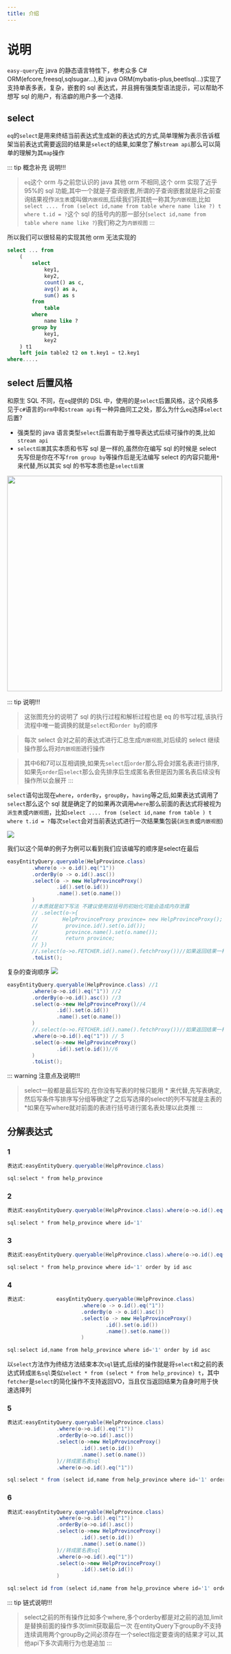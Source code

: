 ```yaml
---
title: 介绍
---
```


# 说明

`easy-query`在 java 的静态语言特性下，参考众多 C# ORM(efcore,freesql,sqlsugar...),和 java ORM(mybatis-plus,beetlsql...)实现了支持单表多表，复杂，嵌套的 sql 表达式，并且拥有强类型语法提示，可以帮助不想写 sql 的用户，有洁癖的用户多一个选择.

## select

`eq`的`select`是用来终结当前表达式生成新的表达式的方式,简单理解为表示告诉框架当前表达式需要返回的结果是`select`的结果,如果您了解`stream api`那么可以简单的理解为其`map`操作

::: tip 概念补充 说明!!!

> `eq`这个 orm 与之前您认识的 java 其他 orm 不相同,这个 orm 实现了近乎 95%的 sql 功能,其中一个就是子查询嵌套,所谓的子查询嵌套就是将之前查询结果视作`派生表`或叫做`内嵌视图`,后续我们将其统一称其为`内嵌视图`,比如`select .... from (select id,name from table where name like ?) t where t.id = ?`这个 sql 的括号内的那一部分(`select id,name from table where name like ?`)我们称之为`内嵌视图`
:::

所以我们可以很轻易的实现其他 orm 无法实现的

```sql
select ... from
    (
        select
            key1,
            key2,
            count() as c,
            avg() as a,
            sum() as s
        from
            table
        where
            name like ?
        group by
            key1,
            key2
    ) t1
    left join table2 t2 on t.key1 = t2.key1
where.....
```

## select 后置风格

和原生 SQL 不同，在`eq`提供的 DSL 中，使用的是`select`后置风格，这个风格多见于`c#`语言的`orm`中和`stream api`有一种异曲同工之处，那么为什么`eq`选择`select`后置?

- 强类型的 java 语言类型`select`后置有助于推导表达式后续可操作的类,比如`stream api`
- `select后置`其实本质和书写 sql 是一样的,虽然你在编写 sql 的时候是 select 先写但是你在不写`from group by`等操作后是无法编写 select 的内容只能用`*`来代替,所以其实 sql 的书写本质也是`select后置`

<img src="/sql-executor.png" width="500">

::: tip 说明!!!

> 这张图充分的说明了 sql 的执行过程和解析过程也是 eq 的书写过程,该执行流程中唯一能调换的就是`select`和`order by`的顺序

> 每次 select 会对之前的表达式进行汇总生成`内嵌视图`,对后续的 select 继续操作那么将对`内嵌视图`进行操作

> 其中6和7可以互相调换,如果先`select`后`order`那么将会对匿名表进行排序,如果先`order`后`select`那么会先排序后生成匿名表但是因为匿名表后续没有操作所以会展开
  :::

`select`语句出现在`where`，`orderBy`，`groupBy`，`having`等之后,如果表达式调用了`select`那么这个 sql 就是确定了的如果再次调用`where`那么前面的表达式将被视为`派生表`或`内嵌视图`，比如`select .... from (select id,name from table ) t where t.id = ?`每次`select`会对当前表达式进行一次结果集包装(`派生表`或`内嵌视图`)



<img src="/simple-query.jpg">

我们以这个简单的例子为例可以看到我们应该编写的顺序是select在最后
```java
easyEntityQuery.queryable(HelpProvince.class)
        .where(o -> o.id().eq("1"))
        .orderBy(o -> o.id().asc())
        .select(o -> new HelpProvinceProxy()
                .id().set(o.id())
                .name().set(o.name())
        )
        //本质就是如下写法 不建议使用双括号的初始化可能会造成内存泄露
        // .select(o->{
        //        HelpProvinceProxy province= new HelpProvinceProxy();
        //         province.id().set(o.id());
        //         province.name().set(o.name());
        //         return province;
        // })
        //.select(o->o.FETCHER.id().name().fetchProxy())//如果返回结果一样可以用fetcher
        .toList();
```

复杂的查询顺序
<img src="/simple-nest-query.jpg">

```java
easyEntityQuery.queryable(HelpProvince.class) //1
        .where(o->o.id().eq("1")) //2
        .orderBy(o->o.id().asc()) //3
        .select(o->new HelpProvinceProxy()//4 
                .id().set(o.id())
                .name().set(o.name())
        )
        //.select(o->o.FETCHER.id().name().fetchProxy())//如果返回结果一样可以用fetcher
        .where(o->o.id().eq("1")) // 5
        .select(o->new HelpProvinceProxy()
                .id().set(o.id())//6
        )
        .toList();
```

::: warning 注意点及说明!!!
> select一般都是最后写的,在你没有写表的时候只能用 * 来代替,先写表确定,然后写条件写排序写分组等确定了之后写选择的select的列不写就是主表的*如果在写where就对前面的表进行括号进行匿名表处理以此类推
:::

## 分解表达式

### 1
```java
表达式:easyEntityQuery.queryable(HelpProvince.class)

sql:select * from help_province
```
### 2
```java
表达式:easyEntityQuery.queryable(HelpProvince.class).where(o->o.id().eq("1")) 

sql:select * from help_province where id='1'
```

### 3
```java
表达式:easyEntityQuery.queryable(HelpProvince.class).where(o->o.id().eq("1")).orderBy(o->o.id().asc())

sql:select * from help_province where id='1' order by id asc
```
### 4
```java
表达式:          easyEntityQuery.queryable(HelpProvince.class)
                        .where(o -> o.id().eq("1"))
                        .orderBy(o -> o.id().asc())
                        .select(o -> new HelpProvinceProxy()
                                .id().set(o.id())
                                .name().set(o.name())
                        )

sql:select id,name from help_province where id='1' order by id asc
```
以`select`方法作为终结方法结束本次`sql`链式,后续的操作就是将`select`和之前的表达式转成`匿名sql`类似`select * from (select * from help_province) t`，其中`fetcher`是`select`的简化操作不支持返回VO，当且仅当返回结果为自身时用于快速选择列

### 5
```java
表达式:easyEntityQuery.queryable(HelpProvince.class)
                .where(o->o.id().eq("1"))
                .orderBy(o->o.id().asc())
                .select(o->new HelpProvinceProxy()
                        .id().set(o.id())
                        .name().set(o.name())
                )//转成匿名表sql
                .where(o->o.id().eq("1")) 

sql:select * from (select id,name from help_province where id='1' order by id asc) t where t.id='1'
```

### 6
```java
表达式:easyEntityQuery.queryable(HelpProvince.class)
                .where(o->o.id().eq("1"))
                .orderBy(o->o.id().asc())
                .select(o->new HelpProvinceProxy()
                        .id().set(o.id())
                        .name().set(o.name())
                )//转成匿名表sql
                .where(o->o.id().eq("1"))
                .select(o->new HelpProvinceProxy()
                        .id().set(o.id())
                ) 

sql:select id from (select id,name from help_province where id='1' order by id asc) t where t.id='1'
```

::: tip 链式说明!!!
> select之前的所有操作比如多个where,多个orderby都是对之前的追加,limit是替换前面的操作多次limit获取最后一次
> 在entityQuery下groupBy不支持连续调用两个groupBy之间必须存在一个select指定要查询的结果才可以,其他api下多次调用行为也是追加
:::

